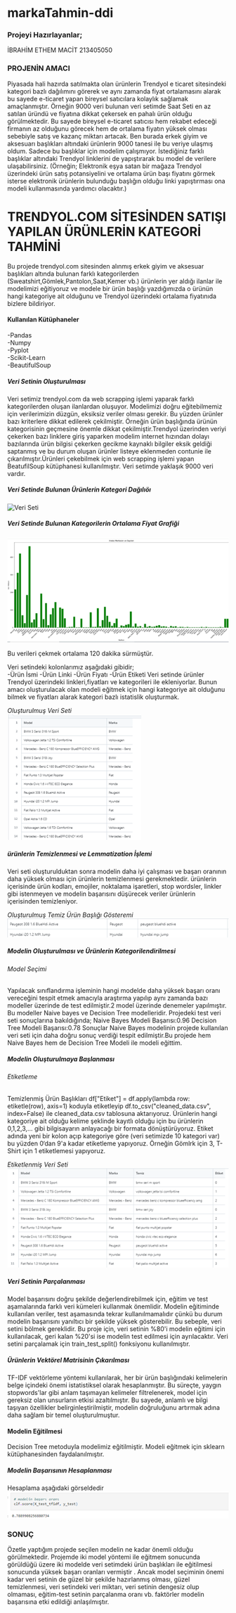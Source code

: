 # markaTahmin-ddi

### Projeyi Hazırlayanlar;
İBRAHİM ETHEM MACİT 213405050

  
### PROJENİN AMACI  
Piyasada hali hazırda satılmakta olan ürünlerin Trendyol e ticaret sitesindeki kategori bazlı dağılımını görerek ve aynı zamanda fiyat ortalamasını alarak bu sayede  e-ticaret yapan bireysel satıcılara kolaylık sağlamak amaçlanmıştır. Örneğin 9000 veri bulunan veri setimde Saat Seti en az satılan üründü ve fiyatına dikkat çekersek en pahalı ürün olduğu görülmektedir. Bu sayede bireysel e-ticaret satıcısı hem rekabet edeceği firmanın az olduğunu görecek hem de ortalama fiyatın yüksek olması sebebiyle satış ve kazanç miktarı artacak. Ben burada erkek giyim ve aksesuarı başlıkları altındaki ürünlerin 9000 tanesi ile bu veriye ulaşmış oldum. Sadece bu  başlıklar için modelim çalışmıyor. İstediğiniz farklı başlıklar altındaki Trendyol linklerini de yapıştırarak bu model de verilere ulaşabilirsiniz.
(Örneğin; Elektronik eşya satan bir mağaza Trendyol üzerindeki ürün satış potansiyelini ve ortalama ürün başı fiyatını görmek isterse elektronik ürünlerin bulunduğu başlığın olduğu linki yapıştırması ona modeli kullanmasında yardımcı olacaktır.) 

# TRENDYOL.COM SİTESİNDEN SATIŞI YAPILAN ÜRÜNLERİN KATEGORİ TAHMİNİ
Bu projede trendyol.com sitesinden alınmış erkek giyim ve aksesuar başlıkları altında bulunan farklı kategorilerden (Sweatshirt,Gömlek,Pantolon,Saat,Kemer vb.) ürünlerin yer aldığı ilanlar ile modelimizi eğitiyoruz ve modele bir ürün başlığı yazdığımızda o ürünün hangi kategoriye ait olduğunu ve  Trendyol üzerindeki ortalama fiyatınıda bizlere bildiriyor. 
#### Kullanılan Kütüphaneler
-Pandas      
-Numpy  
-Pyplot  
-Scikit-Learn  
-BeautifulSoup  

##### Veri Setinin Oluşturulması
Veri setimiz trendyol.com da web scrapping işlemi yaparak farklı kategorilerden oluşan ilanlardan oluşuyor. Modelimizi doğru eğitebilmemiz için verilerimizin düzgün, eksiksiz veriler olması gerekir. Bu yüzden ürünler bazı kriterlere dikkat edilerek çekilmiştir. Örneğin ürün başlığında ürünün kategorisinin geçmesine önemle dikkat çekilmiştir.Trendyol üzerinden veriyi çekerken bazı linklere giriş yaparken modelim internet hızından dolayı bazılarında ürün bilgisi çekerken gecikme kaynaklı bilgiler eksik geldiği saptanmış ve bu durum oluşan ürünler listeye eklenmeden contunie ile çıkarılmıştır.Ürünleri çekebilmek için web scrapping işlemi yapan BeatufilSoup kütüphanesi kullanılmıştır. Veri setimde yaklaşık 9000 veri vardır.

##### Veri Setinde Bulunan Ürünlerin Kategori Dağılıöı
![Veri Seti]([https://github.com/UtkuYURT/markaTahmin-ddi/blob/main/images/veri-seti.png](https://github.com/iemacit/trendyol_kategoriTahmin-ddi/blob/main/images/yuzdelik_urun_da%C4%9F%C4%B1l%C4%B1m%C4%B1.png))  
  
##### Veri Setinde Bulunan Kategorilerin Ortalama Fiyat Grafiği
![Veri Seti](https://github.com/UtkuYURT/markaTahmin-ddi/blob/main/images/veri-seti.png)  
        
Bu verileri çekmek ortalama 120 dakika sürmüştür.

Veri setindeki kolonlarımız aşağıdaki gibidir;  
-Ürün İsmi
-Ürün Linki
-Ürün Fiyatı
-Ürün Etiketi
Veri setinde ürünler Trendyol üzerindeki linkleri,fiyatları ve kategorileri ile ekleniyorlar. Bunun amacı oluşturulacak olan modeli eğitmek için hangi kategoriye ait olduğunu bilmek ve fiyatları alarak kategori bazlı istatislik oluşturmak.

*Oluşturulmuş Veri Seti*  
![Oluşturulmuş Veri Seti](https://github.com/UtkuYURT/markaTahmin-ddi/blob/main/images/olusturulmus-veri-seti.png)

##### ürünlerin Temizlenmesi ve Lemmatization İşlemi
Veri seti oluşturulduktan sonra modelin daha iyi çalışması ve başarı oranının daha yüksek olması için ürünlerin temizlenmesi gerekmektedir. ürünlerin içerisinde ürün kodları, emojiler, noktalama işaretleri, stop wordsler, linkler gibi istenmeyen ve modelin başarısını düşürecek veriler ürünlerin içerisinden temizleniyor.  
  
*Oluşturulmuş Temiz Ürün Başlığı Gösteremi*  
![Oluşturulan Temiz İlan](https://github.com/UtkuYURT/markaTahmin-ddi/blob/main/images/olusturulan-temiz-ilan.png)

##### Modelin Oluşturulması ve Ürünlerin Kategorilendirilmesi
###### Model Seçimi
Yapılacak sınıflandırma işleminin hangi modelde daha yüksek başarı oranı vereceğini tespit etmek amacıyla araştırma yapılıp aynı zamanda bazı modeller üzerinde de test edilmiştir.2 model üzerinde denemeler yapılmıştır. Bu modeller Naive bayes ve Decision Tree modelleridir. Projedeki test veri seti sonuçlarına bakıldığında;
Naive Bayes Modeli Başarısı:0.96
Decision Tree Modeli Başarısı:0.78
Sonuçlar Naive Bayes modelinin projede kullanılan veri seti için daha doğru sonuç verdiği tespit  edilmiştir.Bu projede hem Naive Bayes hem de  Decision Tree Modeli ile modeli eğittim.

##### Modelin Oluşturulmaya Başlanması
###### Etiketleme
Temizlenmiş Ürün Başlıkları
df["Etiket"] = df.apply(lambda row: etiketle(row), axis=1)
koduyla etiketleyip
df.to_csv("cleaned_data.csv", index=False) ile
cleaned_data.csv tablosuna aktarıyoruz.
Ürünlerin hangi kategoriye ait olduğu kelime şeklinde kayıtlı olduğu için bu ürünlerin 0,1,2,3,… gibi bilgisayarın anlayacağı bir formata dönüştürüyoruz. Etiket adında yeni bir kolon açıp kategoriye göre (veri setimizde 10 kategori var) bu yüzden 0‘dan 9'a kadar etiketleme yapıyoruz. Örneğin Gömlrk için 3, T-Shirt için 1 etiketlemesi yapıyoruz.

*Etiketlenmiş Veri Seti*  
![Etiketlenmiş Veri Seti](https://github.com/UtkuYURT/markaTahmin-ddi/blob/main/images/veri-seti-son.png)

##### Veri Setinin Parçalanması
Model başarısını doğru şekilde değerlendirebilmek için, eğitim ve test aşamalarında farklı veri kümeleri kullanmak önemlidir. Modelin eğitiminde kullanılan veriler, test aşamasında tekrar kullanılmamalıdır çünkü bu durum modelin başarısını yanıltıcı bir şekilde yüksek gösterebilir. Bu sebeple, veri setini bölmek gereklidir. Bu proje için, veri setinin %80'i modelin eğitimi için kullanılacak, geri kalan %20'si ise modelin test edilmesi için ayrılacaktır. Veri setini parçalamak için train_test_split() fonksiyonu kullanılmıştır.

##### Ürünlerin Vektörel Matrisinin Çıkarılması
TF-IDF vektörleme yöntemi kullanılarak, her bir ürün başlığındaki kelimelerin belge içindeki önemi istatistiksel olarak hesaplanmıştır. Bu süreçte, yaygın stopwords'lar gibi anlam taşımayan kelimeler filtrelenerek, model için gereksiz olan unsurların etkisi azaltılmıştır. Bu sayede, anlamlı ve bilgi taşıyan özellikler belirginleştirilmiştir, modelin doğruluğunu artırmak adına daha sağlam bir temel oluşturulmuştur.

#### Modelin Eğitilmesi
Decision Tree metoduyla modelimiz eğitilmiştir. Modeli eğitmek için sklearn kütüphanesinden faydalanılmıştır.
##### Modelin Başarısının Hesaplanması
Hesaplama aşağıdaki görseldedir  
![Model Başarısı](https://github.com/UtkuYURT/markaTahmin-ddi/blob/main/images/model-basarisi.png)

### SONUÇ
Özetle yaptığım projede seçilen modelin ne kadar önemli olduğu görülmektedir. Projemde iki model yöntemi ile eğitmem sonucunda görüldüğü üzere iki modelde veri setimdeki ürün başlıkları ile eğitilmesi sonucunda yüksek başarı oranları vermiştir . Ancak model seçiminin önemi kadar veri setinin de güzel bir şekilde hazırlanmış olması, güzel temizlenmesi, veri setindeki veri miktarı, veri setinin dengesiz olup olmaması, eğitim-test setinin parçalanma oranı vb. faktörler modelin başarısına etki edildiği anlaşılmıştır.
